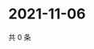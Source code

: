 # 2021-11-06

共 0 条

<!-- BEGIN WEIBO -->
<!-- 最后更新时间 Sat Nov 06 2021 10:18:18 GMT+0800 (China Standard Time) -->

<!-- END WEIBO -->
